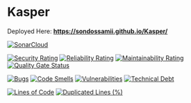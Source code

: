 # Kasper

Deployed Here: **https://sondossamii.github.io/Kasper/**

[![SonarCloud](https://sonarcloud.io/images/project_badges/sonarcloud-white.svg)](https://sonarcloud.io/summary/new_code?id=SondosSamii_Kasper)

[![Security Rating](https://sonarcloud.io/api/project_badges/measure?project=SondosSamii_Kasper&metric=security_rating)](https://sonarcloud.io/summary/new_code?id=SondosSamii_Kasper)
[![Reliability Rating](https://sonarcloud.io/api/project_badges/measure?project=SondosSamii_Kasper&metric=reliability_rating)](https://sonarcloud.io/summary/new_code?id=SondosSamii_Kasper)
[![Maintainability Rating](https://sonarcloud.io/api/project_badges/measure?project=SondosSamii_Kasper&metric=sqale_rating)](https://sonarcloud.io/summary/new_code?id=SondosSamii_Kasper)
[![Quality Gate Status](https://sonarcloud.io/api/project_badges/measure?project=SondosSamii_Kasper&metric=alert_status)](https://sonarcloud.io/summary/new_code?id=SondosSamii_Kasper)

[![Bugs](https://sonarcloud.io/api/project_badges/measure?project=SondosSamii_Kasper&metric=bugs)](https://sonarcloud.io/summary/new_code?id=SondosSamii_Kasper)
[![Code Smells](https://sonarcloud.io/api/project_badges/measure?project=SondosSamii_Kasper&metric=code_smells)](https://sonarcloud.io/summary/new_code?id=SondosSamii_Kasper)
[![Vulnerabilities](https://sonarcloud.io/api/project_badges/measure?project=SondosSamii_Kasper&metric=vulnerabilities)](https://sonarcloud.io/summary/new_code?id=SondosSamii_Kasper)
[![Technical Debt](https://sonarcloud.io/api/project_badges/measure?project=SondosSamii_Kasper&metric=sqale_index)](https://sonarcloud.io/summary/new_code?id=SondosSamii_Kasper)

[![Lines of Code](https://sonarcloud.io/api/project_badges/measure?project=SondosSamii_Kasper&metric=ncloc)](https://sonarcloud.io/summary/new_code?id=SondosSamii_Kasper)
[![Duplicated Lines (%)](https://sonarcloud.io/api/project_badges/measure?project=SondosSamii_Kasper&metric=duplicated_lines_density)](https://sonarcloud.io/summary/new_code?id=SondosSamii_Kasper)
